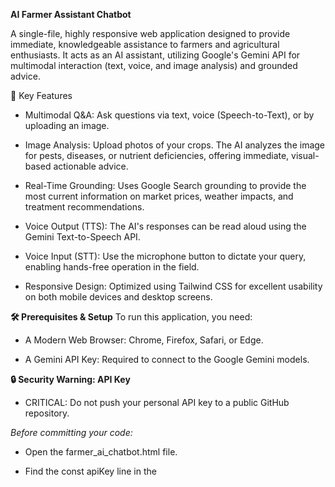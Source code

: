 **AI Farmer Assistant Chatbot**

A single-file, highly responsive web application designed to provide immediate, knowledgeable assistance to farmers and agricultural enthusiasts. It acts as an AI assistant, utilizing Google's Gemini API for multimodal interaction (text, voice, and image analysis) and grounded advice.

🚀 Key Features
* Multimodal Q&A: Ask questions via text, voice (Speech-to-Text), or by uploading an image.

* Image Analysis: Upload photos of your crops. The AI analyzes the image for pests, diseases, or nutrient deficiencies, offering immediate, visual-based actionable advice.

* Real-Time Grounding: Uses Google Search grounding to provide the most current information on market prices, weather impacts, and treatment recommendations.

* Voice Output (TTS): The AI's responses can be read aloud using the Gemini Text-to-Speech API.

* Voice Input (STT): Use the microphone button to dictate your query, enabling hands-free operation in the field.

* Responsive Design: Optimized using Tailwind CSS for excellent usability on both mobile devices and desktop screens.

**🛠️ Prerequisites & Setup**
To run this application, you need:

* A Modern Web Browser: Chrome, Firefox, Safari, or Edge.

* A Gemini API Key: Required to connect to the Google Gemini models.

**🔒 Security Warning: API Key**
* CRITICAL: Do not push your personal API key to a public GitHub repository.

*Before committing your code:*

* Open the farmer_ai_chatbot.html file.

* Find the const apiKey line in the <script> block.

* Replace your personal key with an empty string: const apiKey = "";

* Instruct users/contributors to obtain their own key and insert it for local testing.

**🏃 How to Run**
* Since this is a single, self-contained HTML file:

* Create File: Create a new file named farmer_ai_chatbot.html and paste the code into it.

* Open in Browser: Double-click the file or use VS Code's "Open with Live Server" extension.

The chat interface will load instantly.

**⚙️ Technology Stack**
* Frontend: HTML5, JavaScript (Vanilla JS)

* Styling: Tailwind CSS (via CDN)

*Generative AI Core:*

* Text/Multimodal: gemini-2.5-flash-preview-05-20

* Text-to-Speech (TTS): gemini-2.5-flash-preview-tts

* Input/Output: Browser's native SpeechRecognition API (STT).

📝 Troubleshooting
Voice Input Disabled: Your browser may not support the native Speech-to-Text API. Use the keyboard to input queries instead.

API Connection Errors: If the assistant returns an error message, ensure you have inserted a valid API key into the script block.
